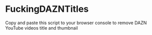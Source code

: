# FuckingDAZNTitles
Copy and paste this script to your browser console to remove DAZN YouTube videos title and thumbnail
